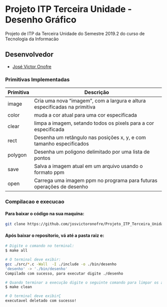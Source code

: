 # Projeto ITP Terceira Unidade - Desenho Gráfico

Projeto de ITP da Terceira Unidade do Semestre 2019.2 do curso de Tecnologia da Informacão

## Desenvolvedor

* [José Victor Onofre](https://github.com/josvictoronofre)

### Primitivas Implementadas
Primitiva | Descrição
----------|----------
image | Cria uma nova “imagem”, com a largura e altura especificadas na primitiva
color | muda a cor atual para uma cor especificada
clear | limpa a imagem, setando todos os pixels para a cor especificada
rect | Desenha um retângulo nas posições x, y, e com tamanho especificados
polygon | Desenha um poligono delimitado por uma lista de pontos
save | Salva a imagem atual em um arquivo usando o formato ppm
open | Carrega uma imagem ppm no programa para futuras operações de desenho

### Compilacao e execucao
#### Para baixar o código na sua maquina:
```bash
git clone https://github.com/josvictoronofre/Projeto_ITP_Terceira_Unidade.git
```
#### Após baixar o repositorio, vá até a pasta raiz e:
```bash
# Digite o comando no terminal:
$ make all

# O terminal deve exibir:
gcc ./src/*.c -Wall  -I ./include -o ./bin/desenho
'desenho' -> './bin/desenho'
Compilado com sucesso, para executar digite ./desenho

# Quando terminar a execução digite o seguinte comando para limpar os arquivos binários:
$ make clean

# O terminal deve exibirÇ
executavel deletado com sucesso!
```
